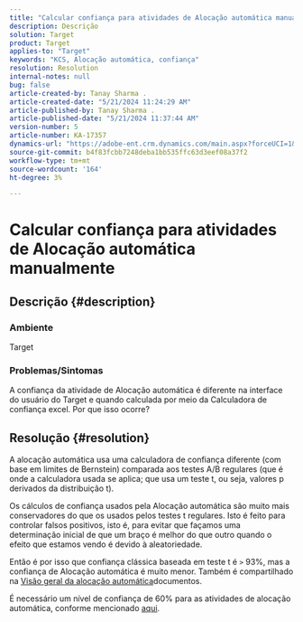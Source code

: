 ```yaml
---
title: "Calcular confiança para atividades de Alocação automática manualmente"
description: Descrição
solution: Target
product: Target
applies-to: "Target"
keywords: "KCS, Alocação automática, confiança"
resolution: Resolution
internal-notes: null
bug: false
article-created-by: Tanay Sharma .
article-created-date: "5/21/2024 11:24:29 AM"
article-published-by: Tanay Sharma .
article-published-date: "5/21/2024 11:37:44 AM"
version-number: 5
article-number: KA-17357
dynamics-url: "https://adobe-ent.crm.dynamics.com/main.aspx?forceUCI=1&pagetype=entityrecord&etn=knowledgearticle&id=d84ee9a9-6417-ef11-9f8a-6045bd006b25"
source-git-commit: b4f83fcbb7248deba1bb535ffc63d3eef08a37f2
workflow-type: tm+mt
source-wordcount: '164'
ht-degree: 3%

---
```


# Calcular confiança para atividades de Alocação automática manualmente

## Descrição {#description}


### Ambiente

Target

### Problemas/Sintomas

A confiança da atividade de Alocação automática é diferente na interface do usuário do Target e quando calculada por meio da Calculadora de confiança excel. Por que isso ocorre?


## Resolução {#resolution}


A alocação automática usa uma calculadora de confiança diferente (com base em limites de Bernstein) comparada aos testes A/B regulares (que é onde a calculadora usada se aplica; que usa um teste t, ou seja, valores p derivados da distribuição t).

Os cálculos de confiança usados pela Alocação automática são muito mais conservadores do que os usados pelos testes t regulares. Isto é feito para controlar falsos positivos, isto é, para evitar que façamos uma determinação inicial de que um braço é melhor do que outro quando o efeito que estamos vendo é devido à aleatoriedade.

Então é por isso que confiança clássica baseada em teste t é `>`  93%, mas a confiança de Alocação automática é muito menor. Também é compartilhado na [Visão geral da alocação automática](https://experienceleague.adobe.com/docs/target/using/activities/auto-allocate/automated-traffic-allocation.html?lang=en#section_98388996F0584E15BF3A99C57EEB7629)documentos.

É necessário um nível de confiança de 60% para as atividades de alocação automática, conforme mencionado [aqui](https://experienceleague.adobe.com/docs/target/using/activities/auto-allocate/determine-winner.html?lang=en#section_C8E068512A93458D8C006760B1C0B6A2).

